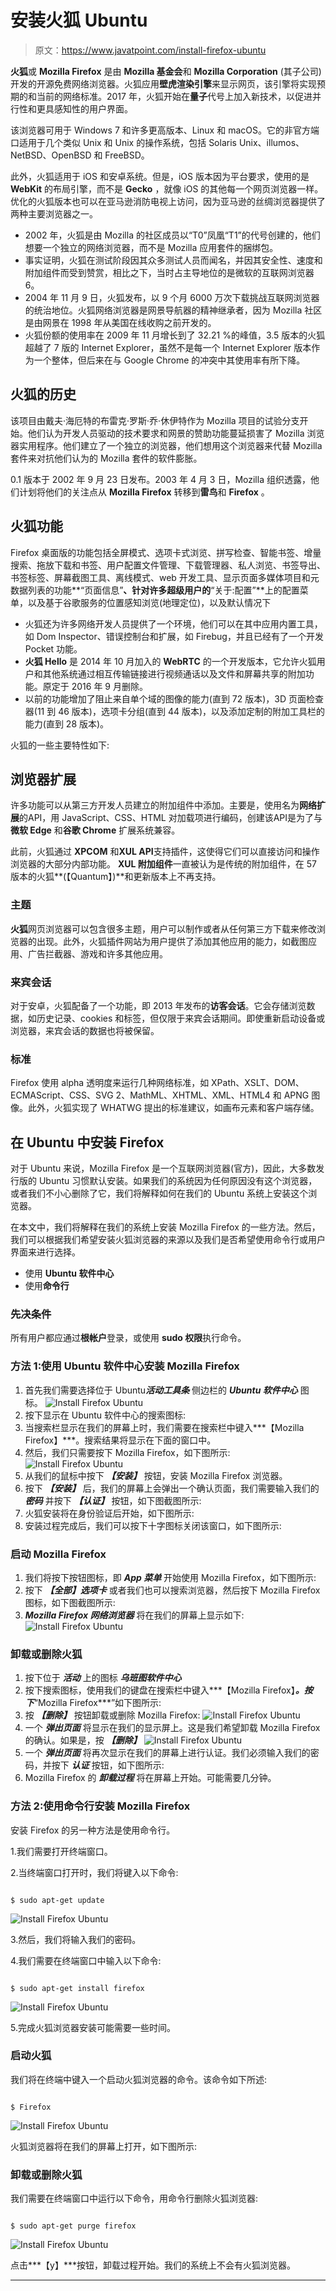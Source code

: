 # 安装火狐 Ubuntu

> 原文：<https://www.javatpoint.com/install-firefox-ubuntu>

**火狐**或 **Mozilla Firefox** 是由 **Mozilla 基金会**和 **Mozilla Corporation** (其子公司)开发的开源免费网络浏览器。火狐应用**壁虎渲染引擎**来显示网页，该引擎将实现预期的和当前的网络标准。2017 年，火狐开始在**量子**代号上加入新技术，以促进并行性和更具感知性的用户界面。

该浏览器可用于 Windows 7 和许多更高版本、Linux 和 macOS。它的非官方端口适用于几个类似 Unix 和 Unix 的操作系统，包括 Solaris Unix、illumos、NetBSD、OpenBSD 和 FreeBSD。

此外，火狐适用于 iOS 和安卓系统。但是，iOS 版本因为平台要求，使用的是 **WebKit** 的布局引擎，而不是 **Gecko** ，就像 iOS 的其他每一个网页浏览器一样。优化的火狐版本也可以在亚马逊消防电视上访问，因为亚马逊的丝绸浏览器提供了两种主要浏览器之一。

*   2002 年，火狐是由 Mozilla 的社区成员以“T0”凤凰“T1”的代号创建的，他们想要一个独立的网络浏览器，而不是 Mozilla 应用套件的捆绑包。
*   事实证明，火狐在测试阶段因其众多测试人员而闻名，并因其安全性、速度和附加组件而受到赞赏，相比之下，当时占主导地位的是微软的互联网浏览器 6。
*   2004 年 11 月 9 日，火狐发布，以 9 个月 6000 万次下载挑战互联网浏览器的统治地位。火狐网络浏览器是网景导航器的精神继承者，因为 Mozilla 社区是由网景在 1998 年从美国在线收购之前开发的。
*   火狐份额的使用率在 2009 年 11 月增长到了 32.21 %的峰值，3.5 版本的火狐超越了 7 版的 Internet Explorer，虽然不是每一个 Internet Explorer 版本作为一个整体，但后来在与 Google Chrome 的冲突中其使用率有所下降。

## 火狐的历史

该项目由戴夫·海厄特的布雷克·罗斯·乔·休伊特作为 Mozilla 项目的试验分支开始。他们认为开发人员驱动的技术要求和网景的赞助功能蔓延损害了 Mozilla 浏览器实用程序。他们建立了一个独立的浏览器，他们想用这个浏览器来代替 Mozilla 套件来对抗他们认为的 Mozilla 套件的软件膨胀。

0.1 版本于 2002 年 9 月 23 日发布。2003 年 4 月 3 日，Mozilla 组织透露，他们计划将他们的关注点从 **Mozilla Firefox** 转移到**雷鸟**和 **Firefox** 。

## 火狐功能

Firefox 桌面版的功能包括全屏模式、选项卡式浏览、拼写检查、智能书签、增量搜索、拖放下载和书签、用户配置文件管理、下载管理器、私人浏览、书签导出、书签标签、屏幕截图工具、离线模式、web 开发工具、显示页面多媒体项目和元数据列表的功能**“页面信息”**、针对许多超级用户的**“关于:配置”**上的配置菜单，以及基于谷歌服务的位置感知浏览(地理定位)，以及默认情况下

*   火狐还为许多网络开发人员提供了一个环境，他们可以在其中应用内置工具，如 Dom Inspector、错误控制台和扩展，如 Firebug，并且已经有了一个开发 Pocket 功能。
*   **火狐 Hello** 是 2014 年 10 月加入的 **WebRTC** 的一个开发版本，它允许火狐用户和其他系统通过相互传输链接进行视频通话以及文件和屏幕共享的附加功能。原定于 2016 年 9 月删除。
*   以前的功能增加了阻止来自单个域的图像的能力(直到 72 版本)，3D 页面检查器(11 到 46 版本)，选项卡分组(直到 44 版本)，以及添加定制的附加工具栏的能力(直到 28 版本)。

火狐的一些主要特性如下:

## 浏览器扩展

许多功能可以从第三方开发人员建立的附加组件中添加。主要是，使用名为**网络扩展**的API，用 JavaScript、CSS、HTML 对加载项进行编码，创建该API是为了与**微软 Edge** 和**谷歌 Chrome** 扩展系统兼容。

此前，火狐通过 **XPCOM** 和**XUL API**支持插件，这使得它们可以直接访问和操作浏览器的大部分内部功能。 **XUL 附加组件**一直被认为是传统的附加组件，在 57 版本的火狐**(【Quantum】)**和更新版本上不再支持。

### 主题

**火狐**网页浏览器可以包含很多主题，用户可以制作或者从任何第三方下载来修改浏览器的出现。此外，火狐插件网站为用户提供了添加其他应用的能力，如截图应用、广告拦截器、游戏和许多其他应用。

### 来宾会话

对于安卓，火狐配备了一个功能，即 2013 年发布的**访客会话**。它会存储浏览数据，如历史记录、cookies 和标签，但仅限于来宾会话期间。即使重新启动设备或浏览器，来宾会话的数据也将被保留。

### 标准

Firefox 使用 alpha 透明度来运行几种网络标准，如 XPath、XSLT、DOM、ECMAScript、CSS、SVG 2、MathML、XHTML、XML、HTML4 和 APNG 图像。此外，火狐实现了 WHATWG 提出的标准建议，如画布元素和客户端存储。

## 在 Ubuntu 中安装 Firefox

对于 Ubuntu 来说，Mozilla Firefox 是一个互联网浏览器(官方)，因此，大多数发行版的 Ubuntu 习惯默认安装。如果我们的系统因为任何原因没有这个浏览器，或者我们不小心删除了它，我们将解释如何在我们的 Ubuntu 系统上安装这个浏览器。

在本文中，我们将解释在我们的系统上安装 Mozilla Firefox 的一些方法。然后，我们可以根据我们希望安装火狐浏览器的来源以及我们是否希望使用命令行或用户界面来进行选择。

*   使用 **Ubuntu 软件中心**
*   使用**命令行**

### 先决条件

所有用户都应通过**根帐户**登录，或使用 **sudo 权限**执行命令。

### 方法 1:使用 Ubuntu 软件中心安装 Mozilla Firefox

1.  首先我们需要选择位于 Ubuntu***活动工具条*** 侧边栏的 ***Ubuntu 软件中心*** 图标。
    ![Install Firefox Ubuntu](img/1172bb1c73647aa1fe91300fe5a11866.png)
2.  按下显示在 Ubuntu 软件中心的搜索图标:
3.  当搜索栏显示在我们的屏幕上时，我们需要在搜索栏中键入***【Mozilla Firefox】***。搜索结果将显示在下面的窗口中。
4.  然后，我们只需要按下 Mozilla Firefox，如下图所示:
    ![Install Firefox Ubuntu](img/070fbc475974b2f90a1360df91134a89.png)
5.  从我们的鼠标中按下 ***【安装】*** 按钮，安装 Mozilla Firefox 浏览器。
6.  按下 ***【安装】*** 后，我们的屏幕上会弹出一个确认页面，我们需要输入我们的 ***密码*** 并按下 ***【认证】*** 按钮，如下图截图所示:
7.  火狐安装将在身份验证后开始，如下图所示:
8.  安装过程完成后，我们可以按下十字图标关闭该窗口，如下图所示:

### 启动 Mozilla Firefox

1.  我们将按下按钮图标，即 ***App 菜单*** 开始使用 Mozilla Firefox，如下图所示:
2.  按下 ***【全部】选项卡*** 或者我们也可以搜索浏览器，然后按下 Mozilla Firefox 图标，如下图截图所示:
3.  ***Mozilla Firefox 网络浏览器*** 将在我们的屏幕上显示如下:
    ![Install Firefox Ubuntu](img/5ae07b9b3f8f754ff7f8ed1f6686b397.png)

### 卸载或删除火狐

1.  按下位于 ***活动*** 上的图标 ***乌班图软件中心***
2.  按下搜索图标，使用我们的键盘在搜索栏中键入***【Mozilla Firefox】***。按下***“Mozilla Firefox***”如下图所示:
3.  按 ***【删除】*** 按钮卸载或删除 Mozilla Firefox:
    ![Install Firefox Ubuntu](img/28f5a2a72d9b60c566bf6a2e89a0dc82.png)
4.  一个 ***弹出页面*** 将显示在我们的显示屏上。这是我们希望卸载 Mozilla Firefox 的确认。如果是，按 ***【删除】***
    ![Install Firefox Ubuntu](img/dd58920414b5f523c5e6996b79912bea.png)
5.  一个 ***弹出页面*** 将再次显示在我们的屏幕上进行认证。我们必须输入我们的密码，并按下 ***认证*** 按钮，如下图所示:
6.  Mozilla Firefox 的 ***卸载过程*** 将在屏幕上开始。可能需要几分钟。

### 方法 2:使用命令行安装 Mozilla Firefox

安装 Firefox 的另一种方法是使用命令行。

1.我们需要打开终端窗口。

2.当终端窗口打开时，我们将键入以下命令:

```

$ sudo apt-get update

```

![Install Firefox Ubuntu](img/d6c945361dfa34e59780bf0db0824099.png)

3.然后，我们将输入我们的密码。

4.我们需要在终端窗口中输入以下命令:

```

$ sudo apt-get install firefox

```

![Install Firefox Ubuntu](img/80c873ea60dc417fdc37bf815b4de7bf.png)

5.完成火狐浏览器安装可能需要一些时间。

### 启动火狐

我们将在终端中键入一个启动火狐浏览器的命令。该命令如下所述:

```

$ Firefox

```

![Install Firefox Ubuntu](img/43a17497bd0744fd266f82dccb76053d.png)

火狐浏览器将在我们的屏幕上打开，如下图所示:

### 卸载或删除火狐

我们需要在终端窗口中运行以下命令，用命令行删除火狐浏览器:

```

$ sudo apt-get purge firefox

```

![Install Firefox Ubuntu](img/39d13cff31f5b2d510c37c833b123986.png)

点击***【y】***按钮，卸载过程开始。我们的系统上不会有火狐浏览器。

* * *